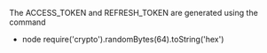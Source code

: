 The ACCESS_TOKEN and REFRESH_TOKEN are generated using the command

- node require('crypto').randomBytes(64).toString('hex')
